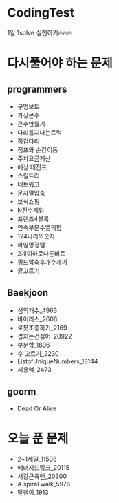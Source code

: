 # CodingTest
1일 1solve 실천하기🔥🔥🔥

# 다시풀어야 하는 문제
## programmers
- 구명보트
- 가장큰수
- 큰수만들기
- 다리를지나는트럭
- 징검다리
- 점프와 순간이동
- 주차요금계산
- 에상 대진표
- 스킬트리
- 네트워크
- 문자열압축
- 보석쇼핑
- N진수게임
- 프렌즈4블록
- 연속부분수열의합
- 124나라의숫자
- 파일명정렬
- 2개이하로다른비트
- 쿼드압축후개수세기
- 귤고르기

## Baekjoon
- 섬의개수_4963
- 바이러스_2606
- 로봇조종하기_2169
- 겹치는건싫어_20922
- 부분합_1806
- 수 고르기_2230
- ListofUniqueNumbers_13144
- 세용액_2473

## goorm
- Dead Or Alive

# 오늘 푼 문제
- 2+1세일_11508
- 에너지드링크_20115
- 서강근육맨_20300
- A spiral walk_5976
- 달팽이_1913
